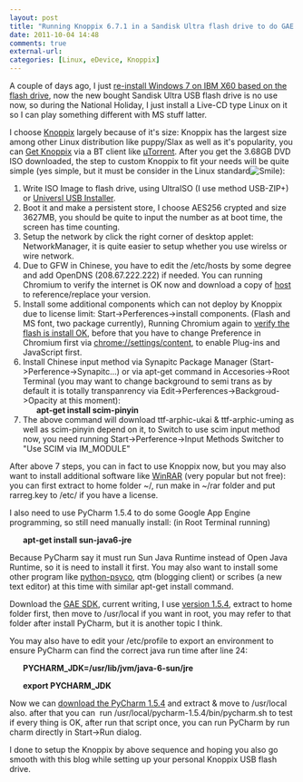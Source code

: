 ```yaml
---
layout: post
title: "Running Knoppix 6.7.1 in a Sandisk Ultra flash drive to do GAE programming via PyCharm"
date: 2011-10-04 14:48
comments: true
external-url:
categories: [Linux, eDevice, Knoppix]
---
```

A couple of days ago, I just <a href="/2011/09/15/how-to-install-windows-7-on-the-6-years-ibm-x60-notebook/">re-install Windows 7 on IBM X60 based on the flash drive</a>, now the new bought Sandisk Ultra USB flash drive is no use now, so during the National Holiday, I just install a Live-CD type Linux on it so I can play something different with MS stuff latter.

I choose <a href="http://en.wikipedia.org/wiki/Knoppix" target="_blank">Knoppix</a> largely because of it's size: Knoppix has the largest size among other Linux distribution like puppy/Slax as well as it's popularity, you can <a href="http://www.knoppix.net/get.php" target="_blank">Get Knoppix</a> via a BT client like <a href="http://www.utorrent.com/" target="_blank">&micro;Torrent</a>. After you get the 3.68GB DVD ISO downloaded, the step to custom Knoppix to fit your needs will be quite simple (yes simple, but it must be consider in the Linux standard<img title="Smile" src="/tinymce/plugins/emotions/img/smiley-smile.gif" border="0" alt="Smile" />):

<!--more-->
<ol>
	<li>Write ISO Image to flash drive, using UltraISO (I use method USB-ZIP+) or <a href="http://www.pendrivelinux.com/universal-usb-installer-easy-as-1-2-3/" target="_blank">Universl USB Installer</a>.</li>
	<li>Boot it and make a persistent store, I choose AES256 crypted and size 3627MB, you should be quite to input the number as at boot time, the screen has time counting.</li>
	<li>Setup the network by click the right corner of desktop applet: NetworkManager, it is quite easier to setup whether you use wirelss or wire network.</li>
	<li>Due to GFW in Chinese, you have to edit the /etc/hosts by some degree and add OpenDNS (208.67.222.222) if needed. You can running Chromium to verify the internet is OK now and download a copy of <a href="/media/agpzfmVyaWMtZ3Vvcg0LEgVNZWRpYRi5ggcM/hosts" target="_blank">host</a> to reference/replace your version.</li>
	<li>Install some additional components which can not deploy by Knoppix due to license limit: Start-&gt;Perferences-&gt;install components. (Flash and MS font, two package currently), Running Chromium again to <a href="http://www.adobe.com/software/flash/about/" target="_blank">verify the flash is install OK</a>, before that you have to change Preference in Chromium first via <a href="chrome://settings/content" target="_blank">chrome://settings/content</a>, to enable Plug-ins and JavaScript first.</li>
	<li>Install Chinese input method via Synapitc Package Manager (Start-&gt;Perference-&gt;Synapitc...) or via apt-get command in Accesories-&gt;Root Terminal (you may want to change background to semi trans as by default it is totally transpanrency via Edit-&gt;Perferences-&gt;Backgroud-&gt;Opacity at this moment):
<ol><strong>apt-get install scim-pinyin</strong></ol>
</li>
	<li>The above command will download ttf-arphic-ukai &amp; ttf-arphic-uming as well as scim-pinyin depend on it, to Switch to use scim input method now, you need running Start-&gt;Perference-&gt;Input Methods Switcher to "Use SCIM via IM_MODULE"</li>
</ol>
After above 7 steps, you can in fact to use Knoppix now, but you may also want to install additional software like <a href="http://www.rarlab.com/download.htm" target="_blank">WinRAR</a> (very popular but not free):&nbsp; you can first extract to home folder ~/, run make in ~/rar folder and put rarreg.key to /etc/ if you have a license.

I also need to use PyCharm 1.5.4 to do some Google App Engine programming, so still need manually install: (in Root Terminal running)
<ol><strong>apt-get install sun-java6-jre</strong></ol>
Because PyCharm say it must run Sun Java Runtime instead of Open Java Runtime, so it is need to install it first. You may also want to install some other program like <a href="http://psyco.sourceforge.net/introduction.html" target="_blank">python-psyco</a>, qtm (blogging client) or scribes (a new text editor) at this time with similar apt-get install command.

Download the <a href="http://code.google.com/appengine/downloads.html" target="_blank">GAE SDK</a>, current writing, I use <a href="http://googleappengine.googlecode.com/files/google_appengine_1.5.4.zip" target="_blank">version 1.5.4</a>, extract to home folder first, then move to /usr/local if you want in root, you may refer to that folder after install PyCharm, but it is another topic I think.

You may also have to edit your /etc/profile to export an environment to ensure PyCharm can find the correct java run time after line 24:
<ol><strong>PYCHARM_JDK=/usr/lib/jvm/java-6-sun/jre</strong></ol>
<ol><strong>export PYCHARM_JDK</strong></ol>
Now we can <a href="http://www.jetbrains.com/pycharm/download/" target="_blank">download the PyCharm 1.5.4</a> and extract &amp; move to /usr/local also. after that you can&nbsp; run /usr/local/pycharm-1.5.4/bin/pycharm.sh to test if every thing is OK, after run that script once, you can run PyCharm by run charm directly in Start-&gt;Run dialog.

I done to setup the Knoppix by above sequence and hoping you also go smooth with this blog while setting up your personal Knoppix USB flash drive.